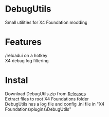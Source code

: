 # DebugUtils
Small utilities for X4 Foundation modding

# Features
/reloadui on a hotkey  
X4 debug log filtering

# Instal
Download DebugUtils.zip from [Releases](https://github.com/Forleyor/DebugUtils/releases)  
Extract files to root X4 Foundations folder  
DebugUtils has a log file and config .ini file in "X4 Foundations\plugins\DebugUtils"

